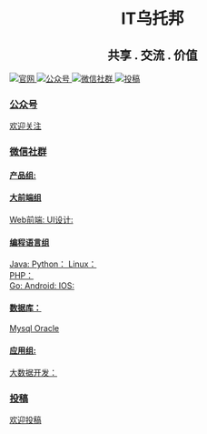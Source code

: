 <h1 align="center">IT乌托邦</h1>

<p align="center">
   <h2 align="center"> 共享 . 交流 . 价值 </h2>
  <a href="http://www.itutopia.cn/forum.php"><img src="https://img.shields.io/badge/website-官网-brightgreen.svg" alt="官网"/>
  <a href="#公众号"><img src="https://img.shields.io/badge/wechat public account-IT乌托邦-yellow.svg" alt="公众号"/>
  <a href="#微信群"><img src="https://img.shields.io/badge/wechat-微信社群-blue.svg" alt="微信社群"/>
  <a href="#投稿"><img src="https://img.shields.io/badge/support-投稿-critical.svg" alt="投稿"/>
</p>


### 公众号

欢迎关注

### 微信社群

#### 产品组:
  
#### 大前端组
Web前端: 
UI设计:

#### 编程语言组
Java:
Python：
Linux：  
PHP：  
Go:
Android:
IOS:

#### 数据库：
  Mysql
  Oracle

#### 应用组:
大数据开发：  



### 投稿

欢迎投稿
